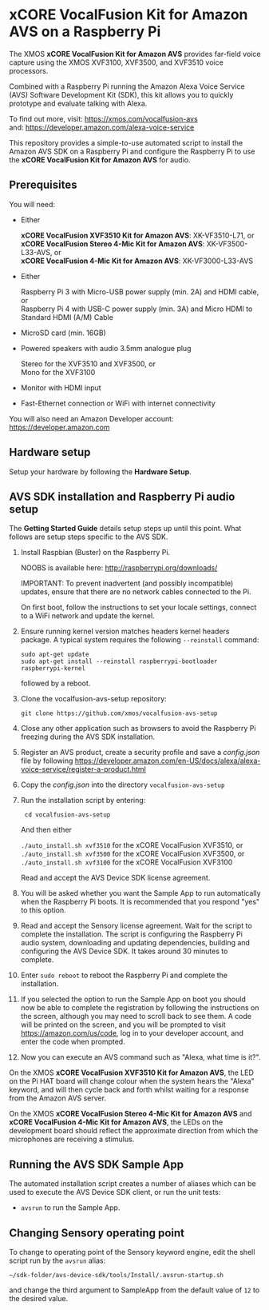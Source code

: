 # xCORE VocalFusion Kit for Amazon AVS on a Raspberry Pi

The XMOS **xCORE VocalFusion Kit for Amazon AVS** provides far-field voice capture using the XMOS XVF3100, XVF3500, and XVF3510 voice processors.

Combined with a Raspberry Pi running the Amazon Alexa Voice Service (AVS) Software Development Kit (SDK), this kit allows you to quickly prototype and evaluate talking with Alexa.

To find out more, visit: https://xmos.com/vocalfusion-avs  
and: https://developer.amazon.com/alexa-voice-service

This repository provides a simple-to-use automated script to install the Amazon AVS SDK on a Raspberry Pi and configure the Raspberry Pi to use the **xCORE VocalFusion Kit for Amazon AVS** for audio.

## Prerequisites
You will need:

- Either

   **xCORE VocalFusion XVF3510 Kit for Amazon AVS**: XK-VF3510-L71, or  
   **xCORE VocalFusion Stereo 4-Mic Kit for Amazon AVS**: XK-VF3500-L33-AVS, or  
   **xCORE VocalFusion 4-Mic Kit for Amazon AVS**: XK-VF3000-L33-AVS

- Either

   Raspberry Pi 3 with Micro-USB power supply (min. 2A) and HDMI cable, or  
   Raspberry Pi 4 with USB-C power supply (min. 3A) and Micro HDMI to Standard HDMI (A/M) Cable

- MicroSD card (min. 16GB)
- Powered speakers with audio 3.5mm analogue plug

   Stereo for the XVF3510 and XVF3500, or  
   Mono for the XVF3100
   
- Monitor with HDMI input
- Fast-Ethernet connection or WiFi with internet connectivity

You will also need an Amazon Developer account: https://developer.amazon.com

## Hardware setup
Setup your hardware by following the **Hardware Setup**.

## AVS SDK installation and Raspberry Pi audio setup
The **Getting Started Guide** details setup steps up until this point. What follows are setup steps specific to the AVS SDK.

1. Install Raspbian (Buster) on the Raspberry Pi.

   NOOBS is available here: http://raspberrypi.org/downloads/
   
   IMPORTANT: To prevent inadvertent (and possibly incompatible) updates, ensure that there are no network cables connected to the Pi. 
   
   On first boot, follow the instructions to set your locale settings, connect to a WiFi network and update the kernel.

2. Ensure running kernel version matches headers kernel headers package. A typical system requires the following `--reinstall` command:

   ```
   sudo apt-get update
   sudo apt-get install --reinstall raspberrypi-bootloader raspberrypi-kernel
   ```

   followed by a reboot.

3. Clone the vocalfusion-avs-setup repository:

   ```git clone https://github.com/xmos/vocalfusion-avs-setup```

4. Close any other application such as browsers to avoid the Raspberry Pi freezing during the AVS SDK installation.

5. Register an AVS product, create a security profile and save a *config.json* file by following https://developer.amazon.com/en-US/docs/alexa/alexa-voice-service/register-a-product.html

6. Copy the *config.json* into the directory `vocalfusion-avs-setup`

7. Run the installation script by entering:

   ``` cd vocalfusion-avs-setup```

   And then either
   
   ```./auto_install.sh xvf3510``` for the xCORE VocalFusion XVF3510, or  
   ```./auto_install.sh xvf3500``` for the xCORE VocalFusion XVF3500, or  
   ```./auto_install.sh xvf3100``` for the xCORE VocalFusion XVF3100

   Read and accept the AVS Device SDK license agreement.

8. You will be asked whether you want the Sample App to run automatically when the Raspberry Pi boots. It is recommended that you respond "yes" to this option.

9. Read and accept the Sensory license agreement. Wait for the script to complete the installation. The script is configuring the Raspberry Pi audio system, downloading and updating dependencies, building and configuring the AVS Device SDK. It takes around 30 minutes to complete.

10. Enter `sudo reboot` to reboot the Raspberry Pi and complete the installation.

11. If you selected the option to run the Sample App on boot you should now be able to complete the registration by following the instructions on the screen, although you may need to scroll back to see them. A code will be printed on the screen, and you will be prompted to visit https://amazon.com/us/code, log in to your developer account, and enter the code when prompted.

12. Now you can execute an AVS command such as "Alexa, what time is it?".

   On the XMOS **xCORE VocalFusion XVF3510 Kit for Amazon AVS**, the LED on the Pi HAT board will change colour when the system hears the "Alexa" keyword, and will then cycle back and forth whilst waiting for a response from the Amazon AVS server.

   On the XMOS **xCORE VocalFusion Stereo 4-Mic Kit for Amazon AVS** and **xCORE VocalFusion 4-Mic Kit for Amazon AVS**, the LEDs on the development board should reflect the approximate direction from which the microphones are receiving a stimulus.

## Running the AVS SDK Sample App
The automated installation script creates a number of aliases which can be used to execute the AVS Device SDK client, or run the unit tests:
- `avsrun` to run the Sample App.

## Changing Sensory operating point

To change to operating point of the Sensory keyword engine, edit the shell script run by the `avsrun` alias: 

   `~/sdk-folder/avs-device-sdk/tools/Install/.avsrun-startup.sh`
   
and change the third argument to SampleApp from the default value of `12` to the desired value.
